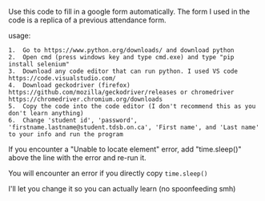 Use this code to fill in a google form automatically.
The form I used in the code is a replica of a previous attendance form.

usage:
    
    1.  Go to https://www.python.org/downloads/ and download python 
    2.  Open cmd (press windows key and type cmd.exe) and type "pip install selenium" 
    3.  Download any code editor that can run python. I used VS code https://code.visualstudio.com/ 
    4.  Download geckodriver (firefox) https://github.com/mozilla/geckodriver/releases or chromedriver https://chromedriver.chromium.org/downloads 
    5.  Copy the code into the code editor (I don't recommend this as you don't learn anything)
    6.  Change 'student id', 'password', 'firstname.lastname@student.tdsb.on.ca', 'First name', and 'Last name' to your info and run the program
   
If you encounter a "Unable to locate element" error, add "time.sleep()" above the line with the error and re-run it.


You will encounter an error if you directly copy ```time.sleep()```


I'll let you change it so you can actually learn (no spoonfeeding smh)
